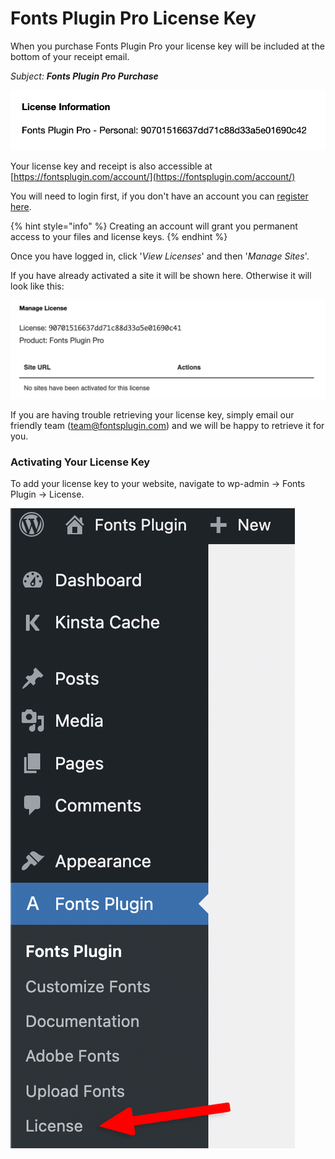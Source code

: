 # Fonts Plugin Pro License Key

When you purchase Fonts Plugin Pro your license key will be included at the bottom of your receipt email.&#x20;

_Subject: **Fonts Plugin Pro Purchase**_

![](<.gitbook/assets/image (18).png>)

Your license key and receipt is also accessible at [https://fontsplugin.com/account/](https://fontsplugin.com/account/)

You will need to login first, if you don't have an account you can [register here](https://fontsplugin.com/account-registration/).

{% hint style="info" %}
Creating an account will grant you permanent access to your files and license keys.
{% endhint %}

Once you have logged in, click '_View Licenses_' and then '_Manage Sites_'.

If you have already activated a site it will be shown here. Otherwise it will look like this:

![](<.gitbook/assets/image (19).png>)

If you are having trouble retrieving your license key, simply email our friendly team ([team@fontsplugin.com](mailto:team@fontsplugin.com)) and we will be happy to retrieve it for you.

### Activating Your License Key

To add your license key to your website, navigate to wp-admin → Fonts Plugin → License.

![](<.gitbook/assets/wp-admin-license-key (1).png>)
